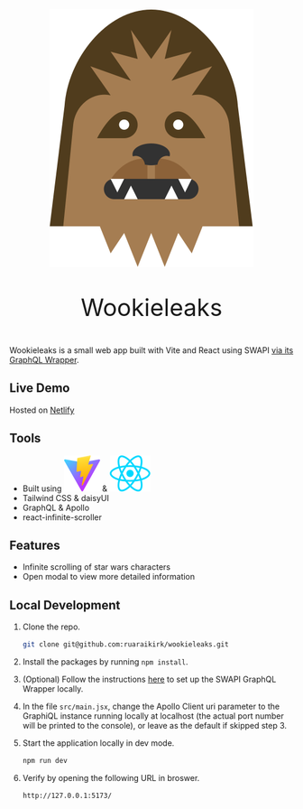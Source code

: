 <p style="text-align: center;">
  <img src="src/assets/chewbacca_wookie_icon.svg" />
</p>
<p style="text-align: center; font-size: 42px">Wookieleaks</p>

Wookieleaks is a small web app built with Vite and React using SWAPI [via its GraphQL Wrapper](https://graphql.org/swapi-graphql).

## Live Demo

Hosted on [Netlify](https://63275feddefec85790897a91--eclectic-youtiao-88ef51.netlify.app/)

## Tools

- Built using ![Vite](public/vite.svg) & ![React](public/react.svg)
- Tailwind CSS & daisyUI
- GraphQL & Apollo
- react-infinite-scroller

## Features
- Infinite scrolling of star wars characters
- Open modal to view more detailed information

## Local Development

1. Clone the repo.

   ```sh
   git clone git@github.com:ruaraikirk/wookieleaks.git
   ```

2. Install the packages by running `npm install`.

3. (Optional) Follow the instructions [here](https://github.com/graphql/swapi-graphql) to set up the SWAPI GraphQL Wrapper locally.

4. In the file `src/main.jsx`, change the Apollo Client uri parameter to the GraphiQL instance running locally at localhost (the actual port number will be printed to the console), or leave as the default if skipped step 3.

5. Start the application locally in dev mode.

   ```sh
   npm run dev
   ```

4. Verify by opening the following URL in broswer.
   ```sh
   http://127.0.0.1:5173/
   ```